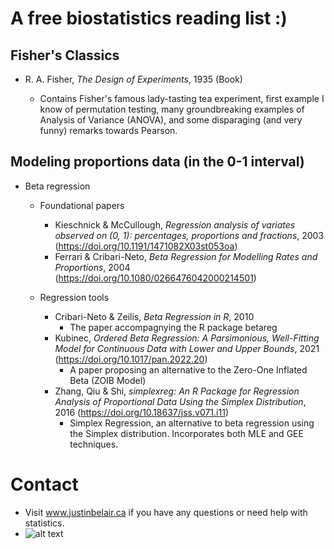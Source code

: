 # A free biostatistics reading list :)

## Fisher's Classics
- R. A. Fisher, *The Design of Experiments*, 1935 (Book)

  - Contains Fisher's famous lady-tasting tea experiment, first example I know of permutation testing, many groundbreaking examples of Analysis of Variance (ANOVA), and some disparaging (and very funny) remarks towards Pearson.

## Modeling proportions data (in the 0-1 interval)
- Beta regression

  - Foundational papers
    - Kieschnick & McCullough, *Regression analysis of variates observed on (0, 1): percentages, proportions and fractions*, 2003 (https://doi.org/10.1191/1471082X03st053oa)
    - Ferrari & Cribari-Neto, *Beta Regression for Modelling Rates and Proportions*, 2004 (https://doi.org/10.1080/0266476042000214501)
    
  - Regression tools
    - Cribari-Neto & Zeilis, *Beta Regression in R*, 2010
      - The paper accompagnying the R package betareg
    - Kubinec, *Ordered Beta Regression: A Parsimonious, Well-Fitting Model for Continuous Data with Lower and Upper Bounds*, 2021 (https://doi.org/10.1017/pan.2022.20)
      - A paper proposing an alternative to the Zero-One Inflated Beta (ZOIB Model)
    - Zhang, Qiu & Shi, *simplexreg: An R Package for Regression Analysis of Proportional Data Using the Simplex Distribution*, 2016 (https://doi.org/10.18637/jss.v071.i11)
      - Simplex Regression, an alternative to beta regression using the Simplex distribution. Incorporates both MLE and GEE techniques.
      
# Contact
- Visit www.justinbelair.ca if you have any questions or need help with statistics.
- ![alt text](https://github.com/JB-Statistical_Consulting/biostatistics/main/contact.png?raw=true)